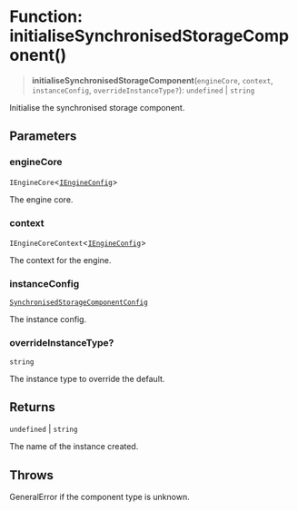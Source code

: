 # Function: initialiseSynchronisedStorageComponent()

> **initialiseSynchronisedStorageComponent**(`engineCore`, `context`, `instanceConfig`, `overrideInstanceType?`): `undefined` \| `string`

Initialise the synchronised storage component.

## Parameters

### engineCore

`IEngineCore`\<[`IEngineConfig`](../interfaces/IEngineConfig.md)\>

The engine core.

### context

`IEngineCoreContext`\<[`IEngineConfig`](../interfaces/IEngineConfig.md)\>

The context for the engine.

### instanceConfig

[`SynchronisedStorageComponentConfig`](../type-aliases/SynchronisedStorageComponentConfig.md)

The instance config.

### overrideInstanceType?

`string`

The instance type to override the default.

## Returns

`undefined` \| `string`

The name of the instance created.

## Throws

GeneralError if the component type is unknown.
